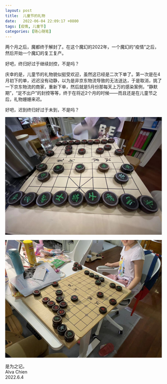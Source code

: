 ```yaml
---
layout: post
title:  儿童节的礼物
date:   2022-06-04 22:09:17 +0800
tags: [疫情, 儿童节]
categories: [随心随笔]
---
```


两个月之后，魔都终于解封了。在这个魔幻的2022年，一个魔幻的“疫情”之后，然后开始一个魔幻的复工复产。

好吧，终归好过于继续封控，不是吗？

庆幸的是，儿童节的礼物貌似挺受欢迎，虽然这已经是二次下单了。第一次是在4月初下的单，迟迟没有动静，以为是非京东物流导致的无法送达，于是取消，挑了一下京东物流的商家，重新下单，然后就是5月份那每天上万的感染案例，“静默期”，“足不出户”的封控等等，终于在将近2个月的时候——而且还是在儿童节之后，礼物姗姗来迟。

好吧，迟到终归好过于未到，不是吗？

![Gift1](/assets/uploads/2022/06/gift1.jpg)


![Gift2](/assets/uploads/2022/06/gift2.jpg)


是为之记。    
Alva Chien    
2022.6.4    
